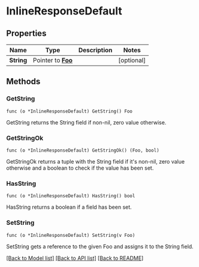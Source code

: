 # InlineResponseDefault

## Properties

Name | Type | Description | Notes
------------ | ------------- | ------------- | -------------
**String** | Pointer to [**Foo**](Foo.md) |  | [optional] 

## Methods

### GetString

`func (o *InlineResponseDefault) GetString() Foo`

GetString returns the String field if non-nil, zero value otherwise.

### GetStringOk

`func (o *InlineResponseDefault) GetStringOk() (Foo, bool)`

GetStringOk returns a tuple with the String field if it's non-nil, zero value otherwise
and a boolean to check if the value has been set.

### HasString

`func (o *InlineResponseDefault) HasString() bool`

HasString returns a boolean if a field has been set.

### SetString

`func (o *InlineResponseDefault) SetString(v Foo)`

SetString gets a reference to the given Foo and assigns it to the String field.


[[Back to Model list]](../README.md#documentation-for-models) [[Back to API list]](../README.md#documentation-for-api-endpoints) [[Back to README]](../README.md)


